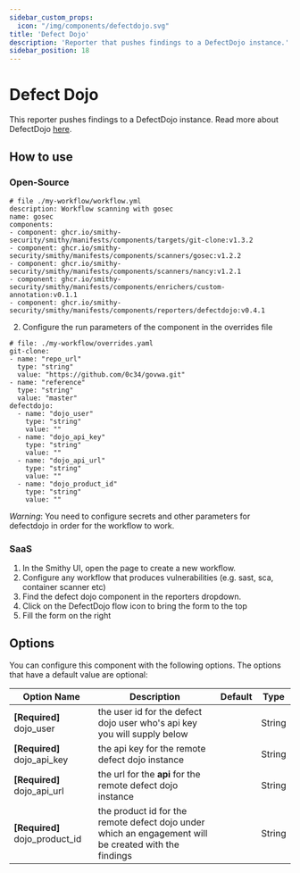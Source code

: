```yaml
---
sidebar_custom_props:
  icon: "/img/components/defectdojo.svg"
title: 'Defect Dojo'
description: 'Reporter that pushes findings to a DefectDojo instance.'
sidebar_position: 18
---
```


# Defect Dojo

This reporter pushes findings to a DefectDojo instance. Read more about
DefectDojo [here](https://www.defectdojo.org/).

## How to use

### Open-Source

```
# file ./my-workflow/workflow.yml
description: Workflow scanning with gosec
name: gosec
components:
- component: ghcr.io/smithy-security/smithy/manifests/components/targets/git-clone:v1.3.2
- component: ghcr.io/smithy-security/smithy/manifests/components/scanners/gosec:v1.2.2
- component: ghcr.io/smithy-security/smithy/manifests/components/scanners/nancy:v1.2.1
- component: ghcr.io/smithy-security/smithy/manifests/components/enrichers/custom-annotation:v0.1.1
- component: ghcr.io/smithy-security/smithy/manifests/components/reporters/defectdojo:v0.4.1
```

2. Configure the run parameters of the component in the overrides file

```
# file: ./my-workflow/overrides.yaml
git-clone:
- name: "repo_url"
  type: "string"
  value: "https://github.com/0c34/govwa.git"
- name: "reference"
  type: "string"
  value: "master"
defectdojo:
  - name: "dojo_user"
    type: "string"
    value: ""
  - name: "dojo_api_key"
    type: "string"
    value: ""
  - name: "dojo_api_url"
    type: "string"
    value: ""
  - name: "dojo_product_id"
    type: "string"
    value: ""
```

*Warning*: You need to configure secrets and other parameters for defectdojo in
order for the workflow to work.

### SaaS

1. In the Smithy UI, open the page to create a new workflow.
2. Configure any workflow that produces vulnerabilities (e.g. sast, sca,
   container scanner etc)
3. Find the defect dojo component in the reporters dropdown.
4. Click on the DefectDojo flow icon to bring the form to the top
5. Fill the form on the right

## Options

You can configure this component with the following options. The options that
have a default value are optional:

| Option Name                       | Description                                                                                           | Default | Type   |
|-----------------------------------|-------------------------------------------------------------------------------------------------------|---------|--------|
| **\[Required]** dojo\_user        | the user id for the defect dojo user who's api key you will supply below                              |         | String |
| **\[Required]** dojo\_api\_key    | the api key for the remote defect dojo instance                                                       |         | String |
| **\[Required]** dojo\_api\_url    | the url for the **api** for the remote defect dojo instance                                           |         | String |
| **\[Required]** dojo\_product\_id | the product id for the remote defect dojo under which an engagement will be created with the findings |         | String |
